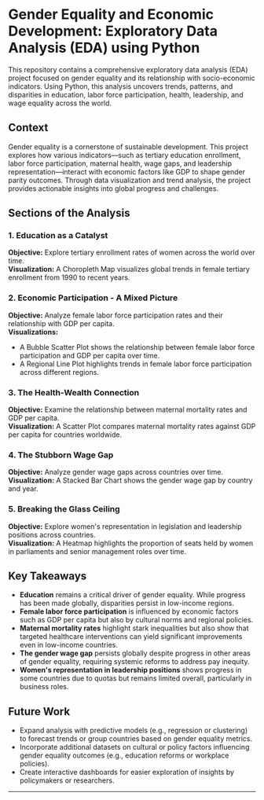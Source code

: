 # Gender Equality and Economic Development: Exploratory Data Analysis (EDA) using Python

This repository contains a comprehensive exploratory data analysis (EDA) project focused on gender equality and its relationship with socio-economic indicators. Using Python, this analysis uncovers trends, patterns, and disparities in education, labor force participation, health, leadership, and wage equality across the world.

## Context

Gender equality is a cornerstone of sustainable development. This project explores how various indicators—such as tertiary education enrollment, labor force participation, maternal health, wage gaps, and leadership representation—interact with economic factors like GDP to shape gender parity outcomes. Through data visualization and trend analysis, the project provides actionable insights into global progress and challenges.

## Sections of the Analysis

### 1. Education as a Catalyst
**Objective:** Explore tertiary enrollment rates of women across the world over time.  
**Visualization:** A Choropleth Map visualizes global trends in female tertiary enrollment from 1990 to recent years.  

### 2. Economic Participation - A Mixed Picture
**Objective:** Analyze female labor force participation rates and their relationship with GDP per capita.  
**Visualizations:**
- A Bubble Scatter Plot shows the relationship between female labor force participation and GDP per capita over time.
- A Regional Line Plot highlights trends in female labor force participation across different regions.  

### 3. The Health-Wealth Connection
**Objective:** Examine the relationship between maternal mortality rates and GDP per capita.  
**Visualization:** A Scatter Plot compares maternal mortality rates against GDP per capita for countries worldwide.  

### 4. The Stubborn Wage Gap
**Objective:** Analyze gender wage gaps across countries over time.  
**Visualization:** A Stacked Bar Chart shows the gender wage gap by country and year.  

### 5. Breaking the Glass Ceiling
**Objective:** Explore women's representation in legislation and leadership positions across countries.  
**Visualization:** A Heatmap highlights the proportion of seats held by women in parliaments and senior management roles over time.  


## Key Takeaways

- **Education** remains a critical driver of gender equality. While progress has been made globally, disparities persist in low-income regions.
- **Female labor force participation** is influenced by economic factors such as GDP per capita but also by cultural norms and regional policies.
- **Maternal mortality rates** highlight stark inequalities but also show that targeted healthcare interventions can yield significant improvements even in low-income countries.
- **The gender wage gap** persists globally despite progress in other areas of gender equality, requiring systemic reforms to address pay inequity.
- **Women's representation in leadership positions** shows progress in some countries due to quotas but remains limited overall, particularly in business roles.

## Future Work

- Expand analysis with predictive models (e.g., regression or clustering) to forecast trends or group countries based on gender equality metrics.
- Incorporate additional datasets on cultural or policy factors influencing gender equality outcomes (e.g., education reforms or workplace policies).
- Create interactive dashboards for easier exploration of insights by policymakers or researchers.

---

